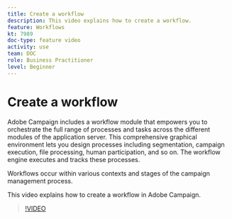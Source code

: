 ```yaml
---
title: Create a workflow
description: This video explains how to create a workflow.
feature: Workflows
kt: 7989
doc-type: feature video
activity: use
team: DOC
role: Business Practitioner
level: Beginner
---
```


# Create a workflow

Adobe Campaign includes a workflow module that empowers you to orchestrate the full range of processes and tasks across the different modules of the application server. This comprehensive graphical environment lets you design processes including segmentation, campaign execution, file processing, human participation, and so on. The workflow engine executes and tracks these processes.

Workflows occur within various contexts and stages of the campaign management process.

This video explains how to create a workflow in Adobe Campaign.

>[!VIDEO](https://video.tv.adobe.com/v/25559?quality=12)
